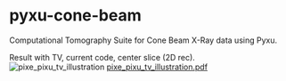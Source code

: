# pyxu-cone-beam
Computational Tomography Suite for Cone Beam X-Ray data using Pyxu.

Result with TV, current code, center slice (2D rec). 
![pixe_pixu_tv_illustration](https://github.com/EPFL-Center-for-Imaging/pyxu-cone-beam/assets/112254388/a14e4111-eab2-4b0f-a9dc-bfd07f86ac4b)
[pixe_pixu_tv_illustration.pdf](https://github.com/EPFL-Center-for-Imaging/pyxu-cone-beam/files/14077776/pixe_pixu_tv_illustration.pdf)
